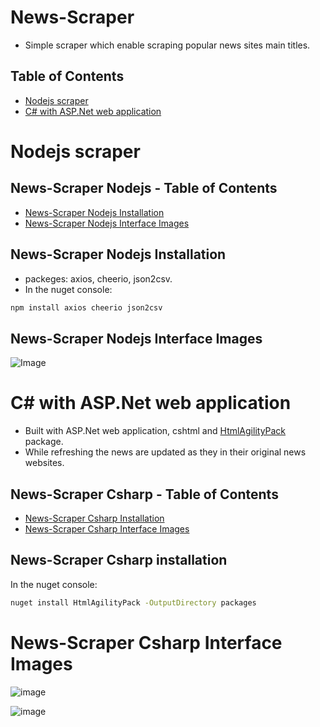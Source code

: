 # News-Scraper
- Simple scraper which enable scraping popular news sites main titles.


## Table of Contents
- [Nodejs scraper](#nodejs-scraper)
- [C# with ASP.Net web application](#c#-with-asp.net-web-application)

# Nodejs scraper
  
## News-Scraper Nodejs - Table of Contents
- [News-Scraper Nodejs Installation](#news-scraper-nodejs-installation)
- [News-Scraper Nodejs Interface Images](#news-scraper-nodejs-interface-images)

## News-Scraper Nodejs Installation
- packeges: axios, cheerio, json2csv.
- In the nuget console:
```bash
npm install axios cheerio json2csv
```

## News-Scraper Nodejs Interface Images

![Image](https://github.com/shokerm/news-scraper/blob/master/news-scraper%20-%20C%23/NewsScraper/assets/20231011-185323.gif)

# C# with ASP.Net web application 
- Built with ASP.Net web application, cshtml and [HtmlAgilityPack](https://html-agility-pack.net/) package.
- While refreshing the news are updated as they in their original news websites.
  
## News-Scraper Csharp - Table of Contents
- [News-Scraper Csharp Installation](#news-scraper-csharp-installation)
- [News-Scraper Csharp Interface Images](#news-scraper-csharp-interface-images)  
  
## News-Scraper Csharp installation
In the nuget console:
```bash
nuget install HtmlAgilityPack -OutputDirectory packages
```
# News-Scraper Csharp Interface Images
![image](https://github.com/shokerm/news-scraper/assets/96984377/7523e8d8-507b-40b4-9842-82750f6ccd40)

![image](https://github.com/shokerm/news-scraper/blob/8ffd52652247c5c0388bf6cea57aeec825e8bb0b/NewsScraper/assets/Untitled.gif)


